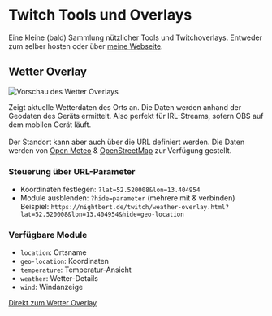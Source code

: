 # Twitch Tools und Overlays

Eine kleine (bald) Sammlung nützlicher Tools und Twitchoverlays. Entweder zum selber hosten oder über [meine Webseite](https://nightbert.de).

## Wetter Overlay
![Vorschau des Wetter Overlays](https://nightbert.de/twitch/thumbnails/weather-overlay.png)

Zeigt aktuelle Wetterdaten des Orts an. Die Daten werden anhand der Geodaten des Geräts ermittelt. Also perfekt für IRL-Streams, sofern OBS auf dem mobilen Gerät läuft.<br><br>
Der Standort kann aber auch über die URL definiert werden. Die Daten werden von <a href="https://open-meteo.com/" target="_blank" rel="noopener">Open Meteo</a> & <a href="https://openstreetmap.org" target="_blank" rel="noopener">OpenStreetMap</a> zur Verfügung gestellt.

### Steuerung über URL-Parameter

- Koordinaten festlegen: `?lat=52.520008&lon=13.404954`
- Module ausblenden: `?hide=parameter` (mehrere mit & verbinden)  
Beispiel: `https://nightbert.de/twitch/weather-overlay.html?lat=52.520008&lon=13.404954&hide=geo-location`

### Verfügbare Module

- `location`: Ortsname
- `geo-location`: Koordinaten  
- `temperature`: Temperatur-Ansicht
- `weather`: Wetter-Details
- `wind`: Windanzeige

[Direkt zum Wetter Overlay](https://nightbert.de/twitch/weather-overlay.html)
